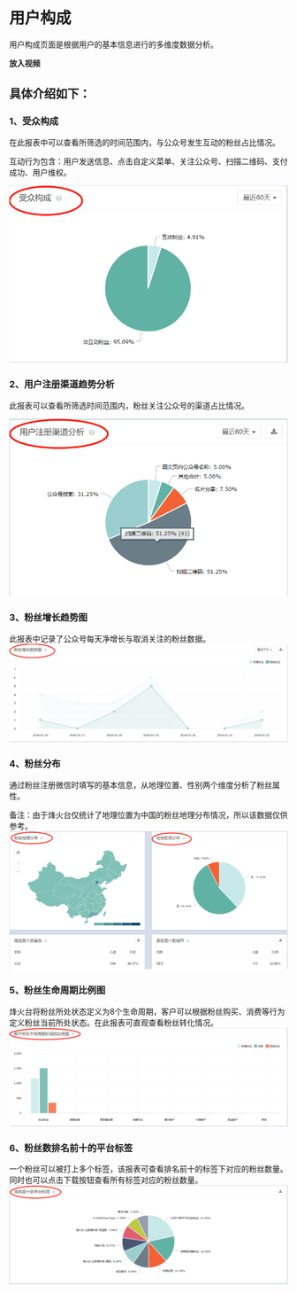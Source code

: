 # 用户构成

用户构成页面是根据用户的基本信息进行的多维度数据分析。

**放入视频**

## 具体介绍如下：

### 1、受众构成

在此报表中可以查看所筛选的时间范围内，与公众号发生互动的粉丝占比情况。

互动行为包含：用户发送信息、点击自定义菜单、关注公众号、扫描二维码、支付成功、用户维权。

![](/assets/1516589081%281%29.png)

### 2、用户注册渠道趋势分析

此报表可以查看所筛选时间范围内，粉丝关注公众号的渠道占比情况。

![](/assets/1516342408%281%29.png)



### 3、粉丝增长趋势图

此报表中记录了公众号每天净增长与取消关注的粉丝数据。![](/assets/1516588591%281%29.png)

### 4、粉丝分布

通过粉丝注册微信时填写的基本信息，从地理位置、性别两个维度分析了粉丝属性。

备注：由于烽火台仅统计了地理位置为中国的粉丝地理分布情况，所以该数据仅供参考。![](/assets/1516344220%281%29.png)

### 5、粉丝生命周期比例图

烽火台将粉丝所处状态定义为8个生命周期，客户可以根据粉丝购买、消费等行为定义粉丝当前所处状态。在此报表可直观查看粉丝转化情况。![](/assets/1516344273%281%29.png)

### 6、粉丝数排名前十的平台标签

一个粉丝可以被打上多个标签，该报表可查看排名前十的标签下对应的粉丝数量。同时也可以点击下载按钮查看所有标签对应的粉丝数量。![](/assets/1516343890%281%29.png)


